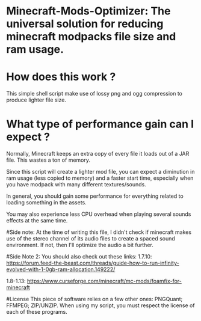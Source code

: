 # Minecraft-Mods-Optimizer: The universal solution for reducing minecraft modpacks file size and ram usage.

# How does this work ?
This simple shell script make use of lossy png and ogg compression to produce lighter file size. 

# What type of performance gain can I expect ?
Normally, Minecraft keeps an extra copy of every file it loads out of a JAR file. This wastes a ton of memory.

Since this script will create a lighter mod file, you can expect a diminution in ram usage (less copied to memory) and a faster start time, especially when you have modpack with many different textures/sounds.

In general, you should gain some performance for everything related to loading something in the assets.

You may also experience less CPU overhead when playing several sounds effects at the same time.


#Side note: At the time of writing this file, I didn't check if minecraft makes use of the stereo channel of its audio files  to create a spaced sound environment.
If not, then I'll optimize the audio a bit further.

#Side Note 2: You should also check out these links:
1.7.10: https://forum.feed-the-beast.com/threads/guide-how-to-run-infinity-evolved-with-1-0gb-ram-allocation.149222/

1.8-1.13: https://www.curseforge.com/minecraft/mc-mods/foamfix-for-minecraft

#License
This piece of software relies on a few other ones: PNGQuant; FFMPEG; ZIP/UNZIP.
When using my script, you must respect the license of each of these programs.






